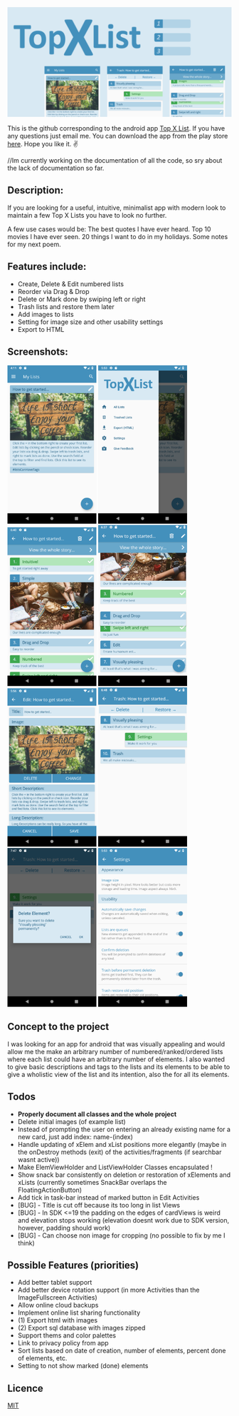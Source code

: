 [![N|Solid](readme_images/First_Playstore_Feature_Graphic.png)](https://nodesource.com/products/nsolid)

This is the github corresponding to the android app [Top X List](https://play.google.com/store/apps/details?id=com.whynoteasy.topxlist&hl=en). If you have any questions just email me. You can download the app from the play store [here](https://play.google.com/store/apps/details?id=com.whynoteasy.topxlist&hl=en). Hope you like it. ✌️

//Im currently working on the documentation of all the code, so sry about the lack of documentation so far.

## Description:

If you are looking for a useful, intuitive, minimalist app with modern look to maintain a few Top X Lists you have to look no further.

A few use cases would be: The best quotes I have ever heard. Top 10 movies I have ever seen. 20 things I want to do in my holidays. Some notes for my next poem.

## Features include:
* Create, Delete & Edit numbered lists
* Reorder via Drag & Drop
* Delete or Mark done by swiping left or right
* Trash lists and restore them later
* Add images to lists
* Setting for image size and other usability settings
* Export to HTML

## Screenshots:

<img src="readme_images/image_00.png" alt="Start Screen" width="200"/> <img src="readme_images/image_01.png" alt="Navigation Drawer" width="200"/> <img src="readme_images/image_02.png" alt="List View" width="200"/> 
<img src="readme_images/image_03.png" alt="Dragging" width="200"/> <img src="readme_images/image_04.png" alt="Editing" width="200"/> <img src="readme_images/image_05.png" alt="Swiping" width="200"/>
<img src="readme_images/image_06.png" alt="Alert Dialog" width="200"/> <img src="readme_images/image_07.png" alt="Settings" width="200"/>

## Concept to the project

I was looking for an app for android that was visually appealing and would allow me the make an arbitrary number of numbered/ranked/ordered lists where each list could have an arbitrary number of elements. I also wanted to give basic descriptions and tags to the lists and its elements to be able to give a wholistic view of the list and its intention, also the for all its elements.

## Todos 

* **Properly document all classes and the whole project**
* Delete initial images (of example list) 
* Instead of prompting the user on entering an already existing name for a new card, just add index: name-(index)
* Handle updating of xElem and xList positions more elegantly (maybe in the onDestroy methods (exit) of the activities/fragments (if searchbar wasnt active))
* Make ElemViewHolder and ListViewHolder Classes encapsulated !
* Show snack bar consistently on deletion or restoration of xElements and xLists (currently sometimes SnackBar overlaps the FloatingActionButton)
* Add tick in task-bar instead of marked button in Edit Activities
* [BUG] - Title is cut off because its too long in list Views
* [BUG] - In SDK <=19 the padding on the edges of cardViews is weird and elevation stops working (elevation doesnt work due to SDK version, however, padding should work)
* [BUG] - Can choose non image for cropping (no possible to fix by me I think)

## Possible Features (priorities)

* Add better tablet support
* Add better device rotation support (in more Activities than the ImageFullscreen Activities)
* Allow online cloud backups
* Implement online list sharing functionality
* (1) Export html with images
* (2) Export sql database with images zipped
* Support thems and color palettes
* Link to privacy policy from app
* Sort lists based on date of creation, number of elements, percent done of elements, etc.
* Setting to not show marked (done) elements

## Licence

[MIT](LICENCE)
